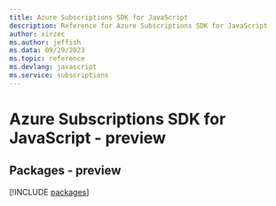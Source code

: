 ```yaml
---
title: Azure Subscriptions SDK for JavaScript
description: Reference for Azure Subscriptions SDK for JavaScript
author: xirzec
ms.author: jeffish
ms.data: 09/29/2023
ms.topic: reference
ms.devlang: javascript
ms.service: subscriptions
---
```

# Azure Subscriptions SDK for JavaScript - preview
## Packages - preview
[!INCLUDE [packages](subscriptions-index.md)]